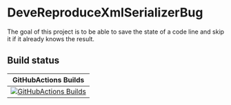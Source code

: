 # DeveReproduceXmlSerializerBug
The goal of this project is to be able to save the state of a code line and skip it if it already knows the result.

## Build status

| GitHubActions Builds |
|:--------------------:|
| [![GitHubActions Builds](https://github.com/devedse/DeveReproduceXmlSerializerBug/workflows/GitHubActionsBuilds/badge.svg)](https://github.com/devedse/DeveReproduceXmlSerializerBug/actions/workflows/githubactionsbuilds.yml) |